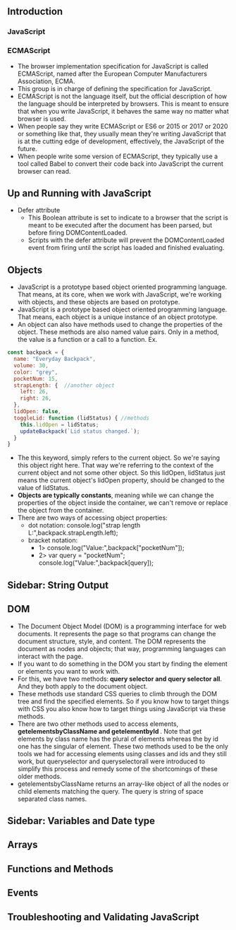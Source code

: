 <!-- @format -->

## Introduction

### JavaScript

### ECMAScript

- The browser implementation specification for JavaScript is called ECMAScript, named after the European Computer Manufacturers Association, ECMA.
- This group is in charge of defining the specification for JavaScript.
- ECMAScript is not the language itself, but the official description of how the language should be interpreted by browsers. This is meant to ensure that when you write JavaScript, it behaves the same way no matter what browser is used.
- When people say they write ECMAScript or ES6 or 2015 or 2017 or 2020 or something like that, they usually mean they're writing JavaScript that is at the cutting edge of development, effectively, the JavaScript of the future.
- When people write some version of ECMAScript, they typically use a tool called Babel to convert their code back into JavaScript the current browser can read.

## Up and Running with JavaScript

- Defer attribute
  - This Boolean attribute is set to indicate to a browser that the script is meant to be executed after the document has been parsed, but before firing DOMContentLoaded.
  - Scripts with the defer attribute will prevent the DOMContentLoaded event from firing until the script has loaded and finished evaluating.

## Objects

- JavaScript is a prototype based object oriented programming language. That means, at its core, when we work with JavaScript, we're working with objects, and these objects are based on prototype.
- JavaScript is a prototype based object oriented programming language. That means, each object is a unique instance of an object prototype.
- An object can also have methods used to change the properties of the object. These methods are also named value pairs. Only in a method, the value is a function or a call to a function.
  Ex.

```Javascript
const backpack = {
  name: "Everyday Backpack",
  volume: 30,
  color: "grey",
  pocketNum: 15,
  strapLength: {  //another object
    left: 26,
    right: 26,
  },
  lidOpen: false,
  toggleLid: function (lidStatus) { //methods
    this.lidOpen = lidStatus;
    updateBackpack(`Lid status changed.`);
  }
}
```

- The this keyword, simply refers to the current object. So we're saying this object right here. That way we're referring to the context of the current object and not some other object. So this lidOpen, lidStatus just means the current object's lidOpen property, should be changed to the value of lidStatus.
- <B>Objects are typically constants</B>, meaning while we can change the properties of the object inside the container, we can't remove or replace the object from the container.
- There are two ways of accessing object properties:
  - dot notation: console.log("strap length L:",backpack.strapLength.left);
  - bracket notation:
    - 1> console.log("Value:",backpack["pocketNum"]);
    - 2> var query = "pocketNum";<br> console.log("Value:",backpack[query]);

## Sidebar: String Output

## DOM

- The Document Object Model (DOM) is a programming interface for web documents. It represents the page so that programs can change the document structure, style, and content. The DOM represents the document as nodes and objects; that way, programming languages can interact with the page.
- If you want to do something in the DOM you start by finding the element or elements you want to work with.
- For this, we have two methods:<b> query selector and query selector all</b>. And they both apply to the document object.
- These methods use standard CSS queries to climb through the DOM tree and find the specified elements. So if you know how to target things with CSS you also know how to target things using JavaScript via these methods.
- There are two other methods used to access elements, <B>getelementsbyClassName and getelementbyId </B>. Note that get elements by class name has the plural of elements whereas the by id one has the singular of element. These two methods used to be the only tools we had for accessing elements using classes and ids and they still work, but queryselector and queryselectorall were introduced to simplify this process and remedy some of the shortcomings of these older methods.
- getelementsbyClassName returns an array-like object of all the nodes or child elements matching the query. The query is string of space separated class names.

## Sidebar: Variables and Date type

## Arrays

## Functions and Methods

## Events

## Troubleshooting and Validating JavaScript
